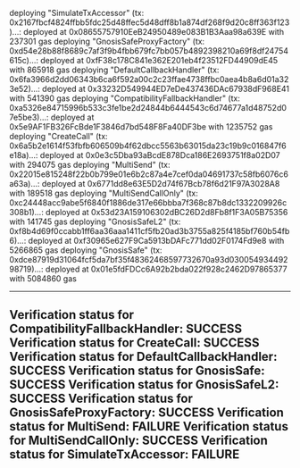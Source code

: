 deploying "SimulateTxAccessor" (tx: 0x2167fbcf4824ffbb5fdc25d48ffec5d48dff8b1a874df268f9d20c8ff363f123)...: deployed at 0x08655757910EeB24950489e083B1B3Aaa98a639E with 237301 gas
deploying "GnosisSafeProxyFactory" (tx: 0xd54e28b88f8689c7af3f9b4fbb679fc7bb057b4892398210a69f8df24754615c)...: deployed at 0xfF38c178C841e362E201eb4f23512FD44909dE45 with 865918 gas
deploying "DefaultCallbackHandler" (tx: 0x6fa3966d2dd06343b6ca6f592a00c2c23ffae4738ffbc0aea4b8a6d01a323e52)...: deployed at 0x33232D549944ED7eDe437436DAc67938dF968E41 with 541390 gas
deploying "CompatibilityFallbackHandler" (tx: 0xa5326e84715996b533c3fe1be2d24844b6444543c6d74677a1d48752d07e5be3)...: deployed at 0x5e9AF1FB326FcBde1F3846d7bd548F8Fa40DF3be with 1235752 gas
deploying "CreateCall" (tx: 0x6a5b2e1614f53fbfb606509b4f62dbcc5563b63015da23c19b9c016847f6e18a)...: deployed at 0x0e3c5Dba93aBcdE878Dca186E2693751f8a02D07 with 294075 gas
deploying "MultiSend" (tx: 0x22015e815248f22b0b799e01e6b2c87a4e7cef0da04691737c58fb6076c6a63a)...: deployed at 0x6771dd8e63E5D2d74f67Bcb78f6d21F97A3028A8 with 189518 gas
deploying "MultiSendCallOnly" (tx: 0xc24448acc9abe5f6840f1886de317e66bbba7f368c87b8dc1332209926c308b1)...: deployed at 0x53d23A159106302dBC26D2d8Fb8f1F3A05B75356 with 141745 gas
deploying "GnosisSafeL2" (tx: 0xf8b4d69f0ccabb1ff6aa36aaa1411cf5fb20ad3b3755a825f4185bf760b54fb6)...: deployed at 0xf30965e627F9Ca5913bDAFc771dd02F0174Fd9e8 with 5266865 gas
deploying "GnosisSafe" (tx: 0xdce87919d31064fcf5da7bf35f48362468597732670a93d03005493449298719)...: deployed at 0x01e5fdFDCc6A92b2bda022f928c2462D97865377 with 5084860 gas

---
Verification status for CompatibilityFallbackHandler: SUCCESS
Verification status for CreateCall: SUCCESS
Verification status for DefaultCallbackHandler: SUCCESS
Verification status for GnosisSafe: SUCCESS
Verification status for GnosisSafeL2: SUCCESS
Verification status for GnosisSafeProxyFactory: SUCCESS
Verification status for MultiSend: FAILURE
Verification status for MultiSendCallOnly: SUCCESS
Verification status for SimulateTxAccessor: FAILURE
---